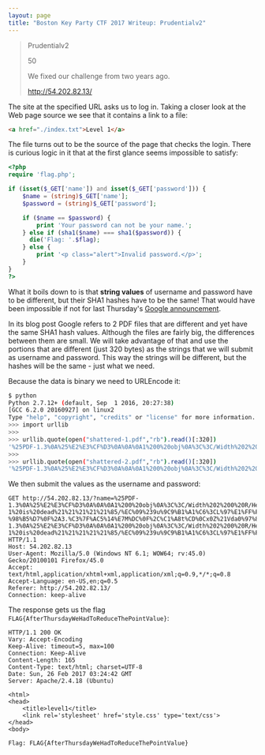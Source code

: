 ```yaml
---
layout: page
title: "Boston Key Party CTF 2017 Writeup: Prudentialv2"
---
```


> Prudentialv2
>
> 50
>
> We fixed our challenge from two years ago.
>
> http://54.202.82.13/

The site at the specified URL asks us to log in. Taking a closer look at the Web page source we see that it contains a link to a file:

```html
<a href="./index.txt">Level 1</a>
```

The file turns out to be the source of the page that checks the login. There is curious logic in it that at the first glance seems impossible to satisfy:

```php
<?php
require 'flag.php';

if (isset($_GET['name']) and isset($_GET['password'])) {
    $name = (string)$_GET['name'];
    $password = (string)$_GET['password'];

    if ($name == $password) {
        print 'Your password can not be your name.';
    } else if (sha1($name) === sha1($password)) {
      die('Flag: '.$flag);
    } else {
        print '<p class="alert">Invalid password.</p>';
    }
}
?>
```

What it boils down to is that **string values** of username and password have to be different, but their SHA1 hashes have to be the same! That would have been impossible if not for last Thursday's [Google announcement](https://security.googleblog.com/2017/02/announcing-first-sha1-collision.html).

In its blog post Google refers to 2 PDF files that are different and yet have the same SHA1 hash values. Although the files are fairly big, the differences between them are small. We will take advantage of that and use the portions that are different (just 320 bytes) as the strings that we will submit as username and password. This way the strings will be different, but the hashes will be the same - just what we need.

Because the data is binary we need to URLEncode it:

```sh
$ python
Python 2.7.12+ (default, Sep  1 2016, 20:27:38) 
[GCC 6.2.0 20160927] on linux2
Type "help", "copyright", "credits" or "license" for more information.
>>> import urllib
>>>
>>> urllib.quote(open("shattered-1.pdf","rb").read()[:320])
'%25PDF-1.3%0A%25%E2%E3%CF%D3%0A%0A%0A1%200%20obj%0A%3C%3C/Width%202%200%20R/Height%203%200%20R/Type%204%200%20R/Subtype%205%200%20R/Filter%206%200%20R/ColorSpace%207%200%20R/Length%208%200%20R/BitsPerComponent%208%3E%3E%0Astream%0A%FF%D8%FF%FE%00%24SHA-1%20is%20dead%21%21%21%21%21%85/%EC%09%239u%9C9%B1%A1%C6%3CL%97%E1%FF%FE%01sF%DC%91f%B6%7E%11%8F%02%9A%B6%21%B2V%0F%F9%CAg%CC%A8%C7%F8%5B%A8Ly%03%0C%2B%3D%E2%18%F8m%B3%A9%09%01%D5%DFE%C1O%26%FE%DF%B3%DC8%E9j%C2/%E7%BDr%8F%0EE%BC%E0F%D2%3CW%0F%EB%14%13%98%BBU.%F5%A0%A8%2B%E31%FE%A4%807%B8%B5%D7%1F%0E3.%DF%93%AC5%00%EBM%DC%0D%EC%C1%A8dy%0Cx%2Cv%21V%60%DD0%97%91%D0k%D0%AF%3F%98%CD%A4%BCF%29%B1'
>>>
>>> urllib.quote(open("shattered-2.pdf","rb").read()[:320])
'%25PDF-1.3%0A%25%E2%E3%CF%D3%0A%0A%0A1%200%20obj%0A%3C%3C/Width%202%200%20R/Height%203%200%20R/Type%204%200%20R/Subtype%205%200%20R/Filter%206%200%20R/ColorSpace%207%200%20R/Length%208%200%20R/BitsPerComponent%208%3E%3E%0Astream%0A%FF%D8%FF%FE%00%24SHA-1%20is%20dead%21%21%21%21%21%85/%EC%09%239u%9C9%B1%A1%C6%3CL%97%E1%FF%FE%01%7FF%DC%93%A6%B6%7E%01%3B%02%9A%AA%1D%B2V%0BE%CAg%D6%88%C7%F8K%8CLy%1F%E0%2B%3D%F6%14%F8m%B1i%09%01%C5kE%C1S%0A%FE%DF%B7%608%E9rr/%E7%ADr%8F%0EI%04%E0F%C20W%0F%E9%D4%13%98%AB%E1.%F5%BC%94%2B%E35B%A4%80-%98%B5%D7%0F%2A3.%C3%7F%AC5%14%E7M%DC%0F%2C%C1%A8t%CD%0Cx0Z%21Vda0%97%89%60k%D0%BF%3F%98%CD%A8%04F%29%A1'
```

We then submit the values as the username and password:

```http
GET http://54.202.82.13/?name=%25PDF-1.3%0A%25%E2%E3%CF%D3%0A%0A%0A1%200%20obj%0A%3C%3C/Width%202%200%20R/Height%203%200%20R/Type%204%200%20R/Subtype%205%200%20R/Filter%206%200%20R/ColorSpace%207%200%20R/Length%208%200%20R/BitsPerComponent%208%3E%3E%0Astream%0A%FF%D8%FF%FE%00%24SHA-1%20is%20dead%21%21%21%21%21%85/%EC%09%239u%9C9%B1%A1%C6%3CL%97%E1%FF%FE%01%7FF%DC%93%A6%B6%7E%01%3B%02%9A%AA%1D%B2V%0BE%CAg%D6%88%C7%F8K%8CLy%1F%E0%2B%3D%F6%14%F8m%B1i%09%01%C5kE%C1S%0A%FE%DF%B7%608%E9rr/%E7%ADr%8F%0EI%04%E0F%C20W%0F%E9%D4%13%98%AB%E1.%F5%BC%94%2B%E35B%A4%80-%98%B5%D7%0F%2A3.%C3%7F%AC5%14%E7M%DC%0F%2C%C1%A8t%CD%0Cx0Z%21Vda0%97%89%60k%D0%BF%3F%98%CD%A8%04F%29%A1&password=%25PDF-1.3%0A%25%E2%E3%CF%D3%0A%0A%0A1%200%20obj%0A%3C%3C/Width%202%200%20R/Height%203%200%20R/Type%204%200%20R/Subtype%205%200%20R/Filter%206%200%20R/ColorSpace%207%200%20R/Length%208%200%20R/BitsPerComponent%208%3E%3E%0Astream%0A%FF%D8%FF%FE%00%24SHA-1%20is%20dead%21%21%21%21%21%85/%EC%09%239u%9C9%B1%A1%C6%3CL%97%E1%FF%FE%01sF%DC%91f%B6%7E%11%8F%02%9A%B6%21%B2V%0F%F9%CAg%CC%A8%C7%F8%5B%A8Ly%03%0C%2B%3D%E2%18%F8m%B3%A9%09%01%D5%DFE%C1O%26%FE%DF%B3%DC8%E9j%C2/%E7%BDr%8F%0EE%BC%E0F%D2%3CW%0F%EB%14%13%98%BBU.%F5%A0%A8%2B%E31%FE%A4%807%B8%B5%D7%1F%0E3.%DF%93%AC5%00%EBM%DC%0D%EC%C1%A8dy%0Cx%2Cv%21V%60%DD0%97%91%D0k%D0%AF%3F%98%CD%A4%BCF%29%B1 HTTP/1.1
Host: 54.202.82.13
User-Agent: Mozilla/5.0 (Windows NT 6.1; WOW64; rv:45.0) Gecko/20100101 Firefox/45.0
Accept: text/html,application/xhtml+xml,application/xml;q=0.9,*/*;q=0.8
Accept-Language: en-US,en;q=0.5
Referer: http://54.202.82.13/
Connection: keep-alive
```

The response gets us the flag ```FLAG{AfterThursdayWeHadToReduceThePointValue}```:

```http
HTTP/1.1 200 OK
Vary: Accept-Encoding
Keep-Alive: timeout=5, max=100
Connection: Keep-Alive
Content-Length: 165
Content-Type: text/html; charset=UTF-8
Date: Sun, 26 Feb 2017 03:24:42 GMT
Server: Apache/2.4.18 (Ubuntu)

<html>
<head>
	<title>level1</title>
    <link rel='stylesheet' href='style.css' type='text/css'>
</head>
<body>

Flag: FLAG{AfterThursdayWeHadToReduceThePointValue}
```
